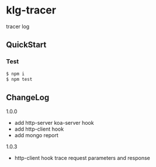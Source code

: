 # klg-tracer
tracer log 

## QuickStart

<!-- add docs here for user -->

### Test

```bash
$ npm i
$ npm test
```

## ChangeLog
1.0.0
- add http-server koa-server hook
- add http-client hook
- add mongo report

1.0.3
- http-client hook trace request parameters and response